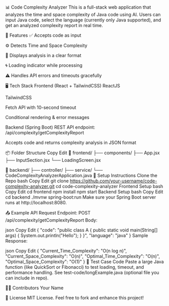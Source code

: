 📊 Code Complexity Analyzer
This is a full-stack web application that analyzes the time and space complexity of Java code using AI. Users can input Java code, select the language (currently only Java supported), and get an analyzed complexity report in real time.

🧠 Features
✅ Accepts code as input

⚙️ Detects Time and Space Complexity

🔎 Displays analysis in a clear format

🌀 Loading indicator while processing

⚠️ Handles API errors and timeouts gracefully

🖥️ Tech Stack
Frontend (React + TailwindCSS)
ReactJS

TailwindCSS

Fetch API with 10-second timeout

Conditional rendering & error messages

Backend (Spring Boot)
REST API endpoint: /api/complexity/getComplexityReport

Accepts code and returns complexity analysis in JSON format

📦 Folder Structure
Copy
Edit
📁 frontend/
  ├── components/
  ├── App.jsx
  ├── InputSection.jsx
  └── LoadingScreen.jsx

📁 backend/
  ├── controller/
  ├── service/
  └── CodeComplexityAnalyzerApplication.java
🚀 Setup Instructions
Clone the Repo
bash
Copy
Edit
git clone https://github.com/your-username/code-complexity-analyzer.git
cd code-complexity-analyzer
Frontend Setup
bash
Copy
Edit
cd frontend
npm install
npm start
Backend Setup
bash
Copy
Edit
cd backend
./mvnw spring-boot:run
Make sure your Spring Boot server runs at http://localhost:8080.

📤 Example API Request
Endpoint: POST /api/complexity/getComplexityReport
Body:

json
Copy
Edit
{
  "code": "public class A { public static void main(String[] args) { System.out.println(\"Hello\"); } }",
  "language": "java"
}
Sample Response:

json
Copy
Edit
{
  "Current_Time_Complexity": "O(n log n)",
  "Current_Space_Complexity": "O(n)",
  "Optimal_Time_Complexity": "O(n)",
  "Optimal_Space_Complexity": "O(1)"
}
🧪 Test Case Code
Paste a large Java function (like QuickSort or Fibonacci) to test loading, timeout, and performance handling.
See test-code/longExample.java (optional file you can include in repo).

🧑‍💻 Contributors
Your Name

📄 License
MIT License.
Feel free to fork and enhance this project!

